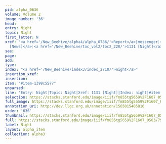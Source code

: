 ```yaml
---
pid: alpha_0636
volume: Volume 2
image_number: '36'
head: 
entry: Night
topic: Night
first_letter: N
xref: "<a href='/New_Beehive/alpha4/alpha_0786/'>Report</a>|messenger|<a href='/New_Beehive/toc_vol2/toc2_244/'>1252
  [News]</a>|<a href='/New_Beehive/toc_vol2/toc2_220/'>1131 [Night]</a>"
see: 
page: 
add: 
type: 
index: "<a href='/New_Beehive/index3/index_2710/'>night</a>"
insertion_xref: 
insertion: 
item: "#item-1399c5577"
unparsed: 
line: 'Entry: Night|Topic: Night|Xref: 1131 [Night]|Index: night|#item-1399c5577'
selection: https://stacks.stanford.edu/image/iiif/fm855tg5659%2F1607_0503/798,1764,2967,393/full/0/default.jpg
full_image: https://stacks.stanford.edu/image/iiif/fm855tg5659%2F1607_0503/full/full/0/default.jpg
annotation_uri: http://dev.llgc.org.uk/annotation/1565015405816
order: '636'
thumbnail: https://stacks.stanford.edu/image/iiif/fm855tg5659%2F1607_0503/798,1764,600,180/250,/0/default.jpg
full: https://stacks.stanford.edu/image/iiif/fm855tg5659%2F1607_0503/798,1764,2967,393/full/0/default.jpg
label: Night
layout: alpha_item
collection: alpha3
---
```

